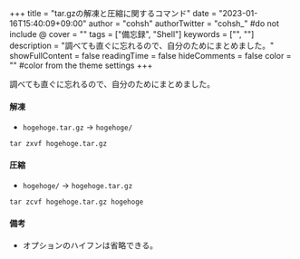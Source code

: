 +++
title = "tar.gzの解凍と圧縮に関するコマンド"
date = "2023-01-16T15:40:09+09:00"
author = "cohsh"
authorTwitter = "cohsh_" #do not include @
cover = ""
tags = ["備忘録", "Shell"]
keywords = ["", ""]
description = "調べても直ぐに忘れるので、自分のためにまとめました。"
showFullContent = false
readingTime = false
hideComments = false
color = "" #color from the theme settings
+++

調べても直ぐに忘れるので、自分のためにまとめました。

#### 解凍
- `hogehoge.tar.gz` → `hogehoge/`
```
tar zxvf hogehoge.tar.gz
```

#### 圧縮
- `hogehoge/` → `hogehoge.tar.gz`
```
tar zcvf hogehoge.tar.gz hogehoge
```

#### 備考
- オプションのハイフンは省略できる。
